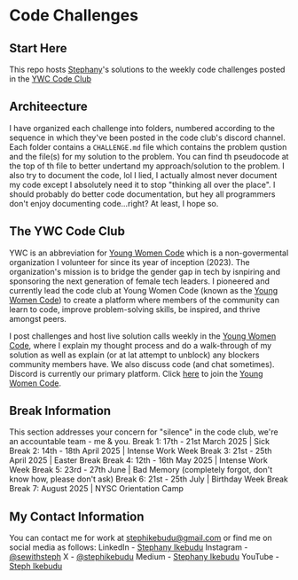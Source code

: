 # Code Challenges
## Start Here
This repo hosts [Stephany](stephikebudu.vercel.app/about)'s solutions to the weekly code challenges posted in the [YWC Code Club](#the-ywc-code-club)

## Architeecture
I have organized each challenge into folders, numbered according to the sequence in which they've been posted in the code club's discord channel. Each folder contains a `CHALLENGE.md` file which contains the problem qustion and the file(s) for my solution to the problem. You can find th pseudocode at the top of th file to better undertand my approach/solution to the problem. I also try to document the code, lol I lied, I actually almost never document my code except I absolutely need it to stop "thinking all over the place". I should probably do better code documentation, but hey all programmers don't enjoy documenting code...right? At least, I hope so.

## The YWC Code Club
YWC is an abbreviation for [Young Women Code](https://www.youngwomencode.org) which is a non-govermental organization I volunteer for since its year of inception (2023). The organization's mission is to bridge the gender gap in tech by isnpiring and sponsoring the next generation of female tech leaders. I pioneered and currently lead the code club at Young Women Code (known as the [Young Women Code](https://www.youngwomencode.org)) to create a platform where members of the community can learn to code, improve problem-solving skills, be inspired, and thrive amongst peers.

I post challenges and host live solution calls weekly in the [Young Women Code](https://www.youngwomencode.org), where I explain my thought process and do a walk-through of my solution as well as explain (or at lat attempt to unblock) any blockers community members have. We also discuss code (and chat sometimes). Discord is currently our primary platform. Click [here]() to join the [Young Women Code](https://www.youngwomencode.org).

## Break Information
This section addresses your concern for "silence" in the code club, we're an accountable team - me & you.
Break 1: 17th - 21st March 2025 | Sick
Break 2: 14th - 18th April 2025 | Intense Work Week
Break 3: 21st - 25th April 2025 | Easter Break
Break 4: 12th - 16th May 2025 | Intense Work Week
Break 5: 23rd - 27th June | Bad Memory (completely forgot, don't know how, please don't ask)
Break 6: 21st - 25th July | Birthday Week Break
Break 7: August 2025 | NYSC Orientation Camp

## My Contact Information
You can contact me for work at stephikebudu@gmail.com or find me on social media as follows:
LinkedIn - [Stephany Ikebudu](http://linkedin.com/in/stephikebudu)
Instagram - [@sewithsteph](https://www.instagram.com/sewithsteph)
X - [@stephikebudu](https://x.com/stephikebudu)
Medium - [Stephany Ikebudu](https://medium.com/@stephikebudu)
YouTube - [Steph Ikebudu](https://youtube.com/@stephikebudu?si=yqtb9aC2j7KGaohv)